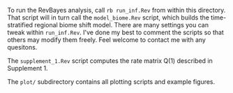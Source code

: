 To run the RevBayes analysis, call `rb run_inf.Rev` from within this directory. That script will in turn call the `model_biome.Rev` script, which builds the time-stratified regional biome shift model. There are many settings you can tweak within `run_inf.Rev`. I've done my best to comment the scripts so that others may modify them freely. Feel welcome to contact me with any quesitons.

The `supplement_1.Rev` script computes the rate matrix Q(1) described in Supplement 1.

The `plot/` subdirectory contains all plotting scripts and example figures.
